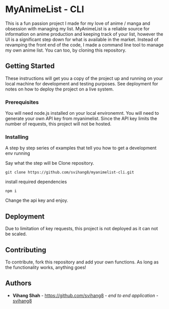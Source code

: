 # MyAnimeList - CLI
This is a fun passion project I made for my love of anime / manga and obsession with managing my list. MyAnimeList is a reliable source for information on anime production and keeping track of your list, however the UI is a significant step down for what is available in the market. Instead of revamping the front end of the code, I made a command line tool to manage my own anime list. You can too, by cloning this repository.

## Getting Started

These instructions will get you a copy of the project up and running on your local machine for development and testing purposes. See deployment for notes on how to deploy the project on a live system.

### Prerequisites
You will need node.js installed on your local environemnt.
You will need to generate your own API key from myanimelist. Since the API key limits the number of requests, this project will not be hosted.

### Installing

A step by step series of examples that tell you how to get a development env running

Say what the step will be
Clone repository.
```
git clone https://github.com/svihang8/myanimelist-cli.git
```
install required dependencies
```
npm i
```
Change the api key and enjoy.

## Deployment
Due to limitation of key requests, this project is not deployed as it can not be scaled.

## Contributing
To contribute, fork this repository and add your own functions. As long as the functionality works, anything goes!
## Authors
* **Vihang Shah** - https://github.com/svihang8 - *end to end application* - [svihang8](https://github.com/svihang8)
